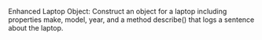 Enhanced Laptop Object: Construct an object for a laptop including properties make, model, year, and a method describe() that logs a sentence about the laptop.